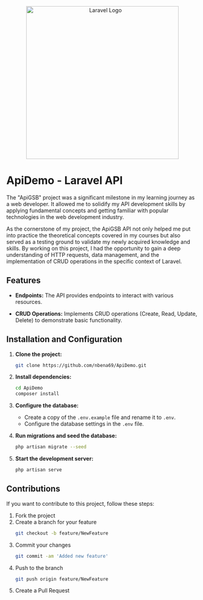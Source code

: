 <p align="center"><a href="https://laravel.com" target="_blank"><img src="https://raw.githubusercontent.com/laravel/art/master/logo-lockup/5%20SVG/2%20CMYK/1%20Full%20Color/laravel-logolockup-cmyk-red.svg" width="400" alt="Laravel Logo"></a></p>

# ApiDemo - Laravel API

The "ApiGSB" project was a significant milestone in my learning journey as a web developer. It allowed me to solidify my API development skills by applying fundamental concepts and getting familiar with popular technologies in the web development industry.

As the cornerstone of my project, the ApiGSB API not only helped me put into practice the theoretical concepts covered in my courses but also served as a testing ground to validate my newly acquired knowledge and skills. By working on this project, I had the opportunity to gain a deep understanding of HTTP requests, data management, and the implementation of CRUD operations in the specific context of Laravel.

## Features

- **Endpoints:** The API provides endpoints to interact with various resources.
  
- **CRUD Operations:** Implements CRUD operations (Create, Read, Update, Delete) to demonstrate basic functionality.

## Installation and Configuration

1. **Clone the project:**
   ```bash
   git clone https://github.com/nbena69/ApiDemo.git
   ```

2. **Install dependencies:**
   ```bash
   cd ApiDemo
   composer install
   ```

3. **Configure the database:**
   - Create a copy of the `.env.example` file and rename it to `.env`.
   - Configure the database settings in the `.env` file.

4. **Run migrations and seed the database:**
   ```bash
   php artisan migrate --seed
   ```

5. **Start the development server:**
   ```bash
   php artisan serve
   ```

## Contributions

If you want to contribute to this project, follow these steps:

1. Fork the project
2. Create a branch for your feature
   ```bash
   git checkout -b feature/NewFeature
   ```
3. Commit your changes
   ```bash
   git commit -am 'Added new feature'
   ```
4. Push to the branch
   ```bash
   git push origin feature/NewFeature
   ```
5. Create a Pull Request

